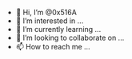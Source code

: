- 👋 Hi, I’m @0x516A
- 👀 I’m interested in ...
- 🌱 I’m currently learning ...
- 💞️ I’m looking to collaborate on ...
- 📫 How to reach me ...

<!---
0x516A/0x516A is a ✨ special ✨ repository because its `README.md` (this file) appears on your GitHub profile.
You can click the Preview link to take a look at your changes.
--->
